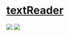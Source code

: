 # [textReader](https://github.com/cademcniven/textReader)

![](https://img.shields.io/github/license/cademcniven/textReader) ![](https://img.shields.io/github/last-commit/scillidan/textReader/main?label=last%20commit%20(fork))
